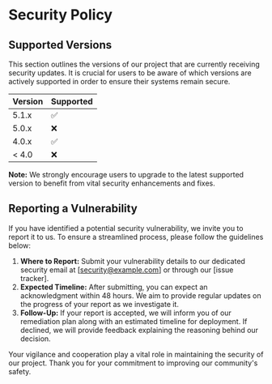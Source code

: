 # Security Policy 

## Supported Versions 

This section outlines the versions of our project that are currently receiving security updates. It is crucial for users to be aware of which versions are actively supported in order to ensure their systems remain secure. 

| Version | Supported          | 
| ------- | ------------------ | 
| 5.1.x   | :white_check_mark: | 
| 5.0.x   | :x:                | 
| 4.0.x   | :white_check_mark: | 
| < 4.0   | :x:                | 

**Note:** We strongly encourage users to upgrade to the latest supported version to benefit from vital security enhancements and fixes.

## Reporting a Vulnerability 

If you have identified a potential security vulnerability, we invite you to report it to us. To ensure a streamlined process, please follow the guidelines below:

1. **Where to Report:** Submit your vulnerability details to our dedicated security email at [security@example.com] or through our [issue tracker].
2. **Expected Timeline:** After submitting, you can expect an acknowledgment within 48 hours. We aim to provide regular updates on the progress of your report as we investigate it.
3. **Follow-Up:** If your report is accepted, we will inform you of our remediation plan along with an estimated timeline for deployment. If declined, we will provide feedback explaining the reasoning behind our decision.

Your vigilance and cooperation play a vital role in maintaining the security of our project. Thank you for your commitment to improving our community's safety.

